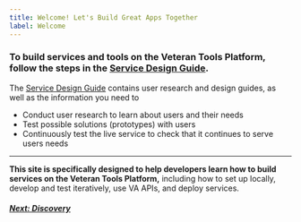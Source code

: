 ```yaml
---
title: Welcome! Let's Build Great Apps Together
label: Welcome
---
```


### To build services and tools on the Veteran Tools Platform, follow the steps in the <a title="go to Service Design Guide" href="https://department-of-veterans-affairs.github.io/va-digital-service-handbook/service-design/" target="_blank">Service Design Guide</a>.

The <a title="go to Service Design Guide" href="https://department-of-veterans-affairs.github.io/va-digital-service-handbook/service-design/" target="_blank">Service Design Guide</a> contains user research and design guides, as well as the information you need to
* Conduct user research to learn about users and their needs
* Test possible solutions (prototypes) with users
* Continuously test the live service to check that it continues to serve users needs

<hr>

**This site is specifically designed to help developers learn how to build services on the Veteran Tools Platform,** including how to set up locally, develop and test iteratively, use VA APIs, and deploy services.

<!-- Next Button -->
<a href='./docs/discovery/discovery-introduction'><div class="next-button"><h5 class="next-text">Next: Discovery</h5></div></a>
